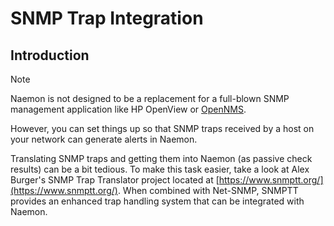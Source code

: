 # SNMP Trap Integration

## Introduction

> [!NOTE]
> Naemon is not designed to be a replacement for a full-blown SNMP management application like HP OpenView or [OpenNMS](https://www.opennms.com/).

However, you can set things up so that SNMP traps received by a host on your network can generate alerts in Naemon.

Translating SNMP traps and getting them into Naemon (as passive check results) can be a bit tedious.  To make this task easier, take a look at Alex Burger's SNMP Trap Translator project located at [https://www.snmptt.org/](https://www.snmptt.org/). When combined with Net-SNMP, SNMPTT provides an enhanced trap handling system that can be integrated with Naemon.
